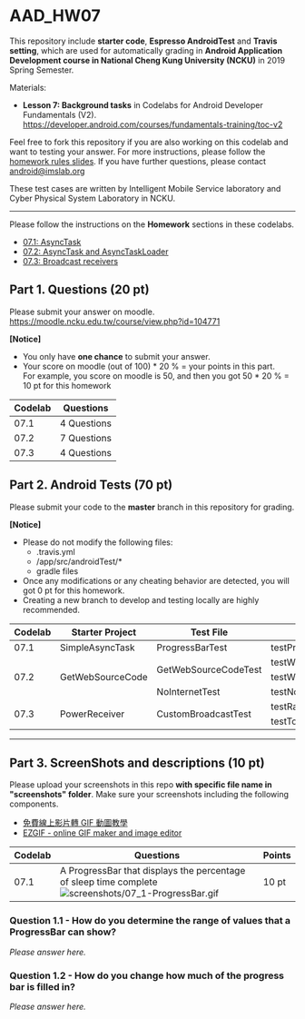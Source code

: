 # AAD_HW07

This repository include **starter code**, **Espresso AndroidTest** and **Travis setting**, which are used for automatically grading in **Android Application Development course in National Cheng Kung University (NCKU)** in 2019 Spring Semester.

Materials:
- **Lesson 7: Background tasks** in Codelabs for Android Developer Fundamentals (V2). 
<https://developer.android.com/courses/fundamentals-training/toc-v2>

Feel free to fork this repository if you are also working on this codelab and want to testing your answer.
For more instructions, please follow the [homework rules slides](https://github.com/ncku-csie/AAD_HW01/blob/master/Homework%20Rules.pdf). 
If you have further questions, please contact android@imslab.org

These test cases are written by Intelligent Mobile Service laboratory and Cyber Physical System Laboratory in NCKU.

---

Please follow the instructions on the **Homework** sections in these codelabs.

- [07.1: AsyncTask](https://codelabs.developers.google.com/codelabs/android-training-create-asynctask/index.html?index=..%2F..%2Fandroid-training#9)
- [07.2: AsyncTask and AsyncTaskLoader](https://codelabs.developers.google.com/codelabs/android-training-asynctask-asynctaskloader/index.html?index=..%2F..%2Fandroid-training#10)
- [07.3: Broadcast receivers](https://codelabs.developers.google.com/codelabs/android-training-broadcast-receivers/index.html?index=..%2F..%2Fandroid-training#9)

## Part 1. Questions (20 pt)
Please submit your answer on moodle.
<https://moodle.ncku.edu.tw/course/view.php?id=104771>

**[Notice]** 
- You only have **one chance** to submit your answer.
- Your score on moodle (out of 100) * 20 % = your points in this part. <br>
For example, you score on moodle is 50, and then you got 50 * 20 % = 10 pt for this homework

| Codelab | Questions |
| --- | ----------- |
| 07.1 | 4 Questions |
| 07.2 | 7 Questions |
| 07.3 | 4 Questions |


## Part 2. Android Tests (70 pt)

Please submit your code to the **master** branch in this repository for grading.

**[Notice]** 
- Please do not modify the following files:
    - .travis.yml
    - <Project>/app/src/androidTest/*
    - gradle files
- Once any modifications or any cheating behavior are detected, you will got 0 pt for this homework.
- Creating a new branch to develop and testing locally are highly recommended.
    
<table>
    <thead>
        <tr>
            <th>Codelab</th>
            <th>Starter Project</th>
            <th>Test File</th>
            <th>Questions</th>
            <th>Points</th>
        </tr>
    </thead>
    <tbody>
        <tr>
            <td>07.1</td>
            <td>SimpleAsyncTask</td>
            <td>ProgressBarTest</td>
            <td>testProgressBarLayout</td>
            <td>10 pt</td>
        </tr>
        <tr>
            <td rowspan=3>07.2</td>
            <td rowspan=3>GetWebSourceCode</td>
            <td rowspan=2>GetWebSourceCodeTest</td>
            <td>testWebSourceCodeLayout</td>
            <td>10 pt</td>
        </tr>
        <tr>
            <td>testWebSourceCodeFunction</td>
            <td>20 pt</td>
        </tr>
        <tr>
            <td>NoInternetTest</td>
            <td>testNoInternetResponse</td>
            <td>10 pt</td>
        </tr>
        <tr>
            <td rowspan=2>07.3</td>
            <td rowspan=2>PowerReceiver</td>
            <td rowspan=2>CustomBroadcastTest</td>
            <td>testRangeOfRandomNumber</td>
            <td>10 pt</td>
        </tr>
        <tr>
            <td>testToastMessage</td>
            <td>10 pt</td>
        </tr>
    </tbody>
</table>

----
## Part 3. ScreenShots and descriptions (10 pt)

Please upload your screenshots in this repo **with specific file name in "screenshots" folder**.
Make sure your screenshots including the following components.

- [免費線上影片轉 GIF 動圖教學](https://www.kocpc.com.tw/archives/225214)
- [EZGIF - online GIF maker and image editor](https://ezgif.com/)

| Codelab | Questions | Points |
| --- | ----------- | ---|
| 07.1 |  A ProgressBar that displays the percentage of sleep time complete <br> ![screenshots/07_1-ProgressBar.gif](screenshots/07_1-ProgressBar.gif) | 10 pt |


### Question 1.1 - How do you determine the range of values that a ProgressBar can show?

*Please answer here.*

### Question 1.2 - How do you change how much of the progress bar is filled in?

*Please answer here.*
